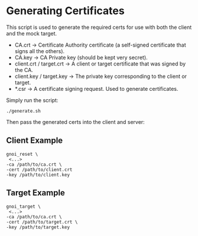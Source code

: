# Generating Certificates

This script is used to generate the required certs for use with both the client and the mock target.

 * CA.crt  -> Certificate Authority certificate (a self-signed certificate that signs all the others).
 * CA.key  -> CA Private key (should be kept very secret).
 * client.crt / target.crt  -> A client or target certificate that was signed by the CA.
 * client.key / target.key  -> The private key corresponding to the client or target.
 * *.csr  -> A certificate signing request. Used to generate certificates.

Simply run the script:
```
./generate.sh
```
Then pass the generated certs into the client and server:

## Client Example
```
gnoi_reset \
 <...>
-ca /path/to/ca.crt \
-cert /path/to/client.crt
-key /path/to/client.key
```

## Target Example
```
gnoi_target \
 <...>
-ca /path/to/ca.crt \
-cert /path/to/target.crt \
-key /path/to/target.key 
```
